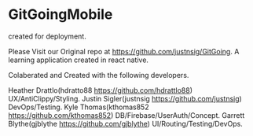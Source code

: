 # GitGoingMobile
created for deployment.

Please Visit our Original repo at https://github.com/justnsig/GitGoing.
A learning application created in react native.

Colaberated and Created with the following developers.

Heather Drattlo(hdratto88 https://github.com/hdrattlo88) UX/AntiClippy/Styling.
Justin Sigler(justnsig https://github.com/justnsig) DevOps/Testing.
Kyle Thomas(kthomas852 https://github.com/kthomas852) DB/Firebase/UserAuth/Concept.
Garrett Blythe(gjblythe https://github.com/gjblythe) UI/Routing/Testing/DevOps.
